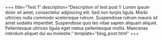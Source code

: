 +++
title="Test 1"
description="Description of test post 1: Lorem ipsum dolor sit amet, consectetur adipiscing elit. Sed non turpis ligula. Morbi ultricies nulla commodo scelerisque rutrum. Suspendisse rutrum mauris sit amet sodales imperdiet. Suspendisse quis leo vitae sapien aliquam aliquet. Pellentesque ultrices ligula eget metus pellentesque mollis. Maecenas interdum aliquet dui eu molestie."
template="blog_post.html"
+++



